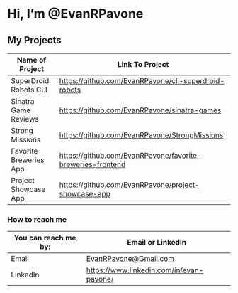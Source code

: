 # Hi, I’m @EvanRPavone
## My Projects
Name of Project | Link To Project
--------------- | ---------------
SuperDroid Robots CLI | https://github.com/EvanRPavone/cli-superdroid-robots
Sinatra Game Reviews | https://github.com/EvanRPavone/sinatra-games
Strong Missions | https://github.com/EvanRPavone/StrongMissions
Favorite Breweries App | https://github.com/EvanRPavone/favorite-breweries-frontend
Project Showcase App | https://github.com/EvanRPavone/project-showcase-app

### How to reach me
You can reach me by: | Email or LinkedIn
-------------------- | ----
Email | EvanRPavone@Gmail.com
LinkedIn | https://www.linkedin.com/in/evan-pavone/

<!---
EvanRPavone/EvanRPavone is a ✨ special ✨ repository because its `README.md` (this file) appears on your GitHub profile.
You can click the Preview link to take a look at your changes.
--->
